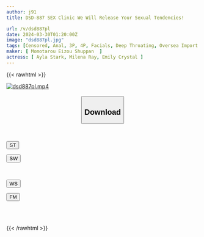 ```yaml
---
author: j91
title: DSD-887 SEX Clinic We Will Release Your Sexual Tendencies!

url: /v/dsd887pl
date: 2024-03-30T01:20:00Z
image: "dsd887pl.jpg"
tags: [Censored, Anal, 3P, 4P, Facials, Deep Throating, Oversea Import	]
maker: [ Momotarou Eizou Shuppan  ]
actress: [ Ayla Stark, Milena Ray, Emily Crystal ]
---
```



{{< rawhtml >}}

<div class="video" data-videoid="vYKw8YPWoju4OGK">
    <a href="javascript:;">
        <img src="/v/dsd887pl/dsd887pl.jpg" width="WIDTH" height="HEIGHT" alt="dsd887pl.mp4" loading="lazy">
    </a>
</div>

<script type="text/javascript" src="https://j91.asia/asset/on-demand-st.js"></script>

<br>
  <link rel="stylesheet" href="https://j91.asia/asset/bs5.css">
  
  <center>
  <button class="btn btn-primary" type="button" data-bs-toggle="collapse" data-bs-target=".multi-collapse" aria-expanded="false" aria-controls="multiCollapseExample1 multiCollapseExample2"><h2>Download</h2></button></center>
</p>
<div class="row">
  <div class="col">
    <div class="collapse multi-collapse" id="multiCollapseExample1">
      <div class="card card-body">
	      	      <br>
<div class="buttons">  
<p><a href="https://streamtape.to/v/vYKw8YPWoju4OGK" target="_blank"><button class="btn-hover color-3"><i class="fa fa-download"></i> ST</button></a></p>
<p><a href="https://asnwish.com/abrij4jsi9jz" target="_blank"><button class="btn-hover color-2"><i class="fa fa-download"></i> SW</button></a></p></div>
    </div>
  </div>
</div>
  <div class="col">
    <div class="collapse multi-collapse" id="multiCollapseExample2">
      <div class="card card-body">
	      <br>
<div class="buttons">
<p><a href="https://wolfstream.tv/l24q1yffhsnm"><button class="btn-hover color-9"><i class="fa fa-download"></i> WS</button></a></p>
<p><a href="https://filemoon.sx/d/vyzl4g65v0hv"><button class="btn-hover color-8"><i class="fa fa-download"></i> FM</button></a></p></div>
<br><br>
      </div>
    </div>
  </div>
</div>

{{< /rawhtml >}}